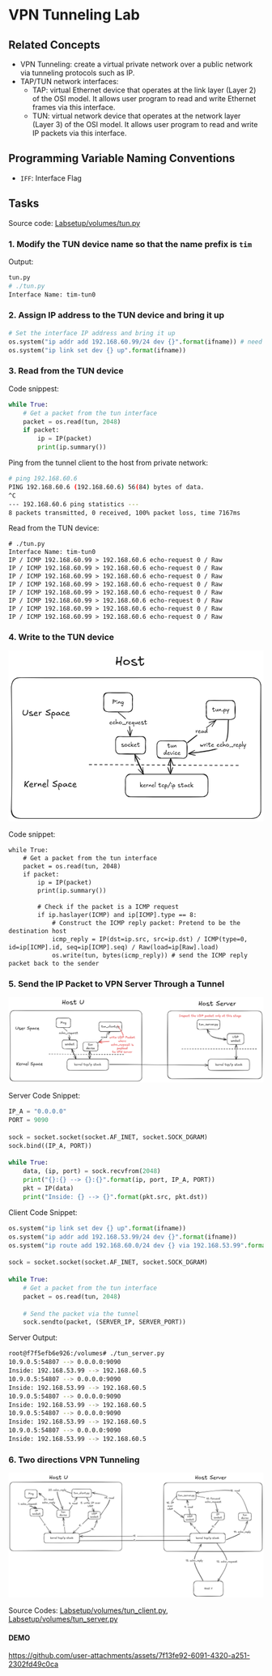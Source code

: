 # VPN Tunneling Lab

## Related Concepts

- VPN Tunneling: create a virtual private network over a public network via tunneling protocols such as IP.
- TAP/TUN network interfaces:
    - TAP: virtual Ethernet device that operates at the link layer (Layer 2) of the OSI model. It allows user program to read and write Ethernet frames via this interface.
    - TUN: virtual network device that operates at the network layer (Layer 3) of the OSI model. It allows user program to read and write IP packets via this interface.

## Programming Variable Naming Conventions

- `IFF`: Interface Flag

## Tasks

Source code: [Labsetup/volumes/tun.py](Labsetup/volumes/tun.py)

### 1. Modify the TUN device name so that the name prefix is `tim`

Output:

```bash
tun.py
# ./tun.py
Interface Name: tim-tun0
```

### 2. Assign IP address to the TUN device and bring it up

```python
# Set the interface IP address and bring it up
os.system("ip addr add 192.168.60.99/24 dev {}".format(ifname)) # need to share the same subnet with the private network
os.system("ip link set dev {} up".format(ifname))
```

### 3. Read from the TUN device

Code snippest:

```python
while True:
    # Get a packet from the tun interface
    packet = os.read(tun, 2048)
    if packet:
        ip = IP(packet)
        print(ip.summary())
```

Ping from the tunnel client to the host from private network:

```bash
# ping 192.168.60.6
PING 192.168.60.6 (192.168.60.6) 56(84) bytes of data.
^C
--- 192.168.60.6 ping statistics ---
8 packets transmitted, 0 received, 100% packet loss, time 7167ms
```

Read from the TUN device:

```
# ./tun.py
Interface Name: tim-tun0
IP / ICMP 192.168.60.99 > 192.168.60.6 echo-request 0 / Raw
IP / ICMP 192.168.60.99 > 192.168.60.6 echo-request 0 / Raw
IP / ICMP 192.168.60.99 > 192.168.60.6 echo-request 0 / Raw
IP / ICMP 192.168.60.99 > 192.168.60.6 echo-request 0 / Raw
IP / ICMP 192.168.60.99 > 192.168.60.6 echo-request 0 / Raw
IP / ICMP 192.168.60.99 > 192.168.60.6 echo-request 0 / Raw
IP / ICMP 192.168.60.99 > 192.168.60.6 echo-request 0 / Raw
IP / ICMP 192.168.60.99 > 192.168.60.6 echo-request 0 / Raw
```

### 4. Write to the TUN device

![](assets/write_echo_reply_from_the_same_host_via_tun_device.png)

Code snippet:

```
while True:
    # Get a packet from the tun interface
    packet = os.read(tun, 2048)
    if packet:
        ip = IP(packet)
        print(ip.summary())

        # Check if the packet is a ICMP request
        if ip.haslayer(ICMP) and ip[ICMP].type == 8:
            # Construct the ICMP reply packet: Pretend to be the destination host
            icmp_reply = IP(dst=ip.src, src=ip.dst) / ICMP(type=0, id=ip[ICMP].id, seq=ip[ICMP].seq) / Raw(load=ip[Raw].load)
            os.write(tun, bytes(icmp_reply)) # send the ICMP reply packet back to the sender
```

### 5. Send the IP Packet to VPN Server Through a Tunnel

![](assets/send_ip_packet_to_vpn_server_through_a_tunnel.png)

Server Code Snippet:

```python
IP_A = "0.0.0.0"
PORT = 9090

sock = socket.socket(socket.AF_INET, socket.SOCK_DGRAM)
sock.bind((IP_A, PORT))

while True:
    data, (ip, port) = sock.recvfrom(2048)
    print("{}:{} --> {}:{}".format(ip, port, IP_A, PORT))
    pkt = IP(data)
    print("Inside: {} --> {}".format(pkt.src, pkt.dst))
```

Client Code Snippet:

```python
os.system("ip link set dev {} up".format(ifname))
os.system("ip addr add 192.168.53.99/24 dev {}".format(ifname))
os.system("ip route add 192.168.60.0/24 dev {} via 192.168.53.99".format(ifname))

sock = socket.socket(socket.AF_INET, socket.SOCK_DGRAM)

while True:
    # Get a packet from the tun interface
    packet = os.read(tun, 2048)

    # Send the packet via the tunnel
    sock.sendto(packet, (SERVER_IP, SERVER_PORT))
```

Server Output:

```bash
root@f7f5efb6e926:/volumes# ./tun_server.py
10.9.0.5:54807 --> 0.0.0.0:9090
Inside: 192.168.53.99 --> 192.168.60.5
10.9.0.5:54807 --> 0.0.0.0:9090
Inside: 192.168.53.99 --> 192.168.60.5
10.9.0.5:54807 --> 0.0.0.0:9090
Inside: 192.168.53.99 --> 192.168.60.5
10.9.0.5:54807 --> 0.0.0.0:9090
Inside: 192.168.53.99 --> 192.168.60.5
10.9.0.5:54807 --> 0.0.0.0:9090
Inside: 192.168.53.99 --> 192.168.60.5
```

### 6. Two directions VPN Tunneling

![](assets/vpn_tunnel_two_directions.png)

Source Codes: [Labsetup/volumes/tun_client.py](Labsetup/volumes/tun_client.py), [Labsetup/volumes/tun_server.py](Labsetup/volumes/tun_server.py)

#### DEMO

https://github.com/user-attachments/assets/7f13fe92-6091-4320-a251-2302fd49c0ca




